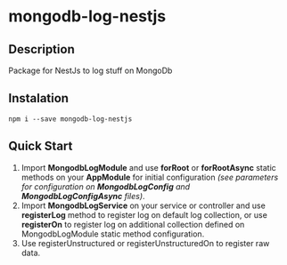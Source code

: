 # mongodb-log-nestjs

## Description
Package for NestJs to log stuff on MongoDb

## Instalation
```npm i --save mongodb-log-nestjs```

## Quick Start

<ol>

  <li>Import <b>MongodbLogModule</b> and use <b>forRoot</b> or <b>forRootAsync</b> static methods on your <b>AppModule</b> for initial configuration <i>(see parameters for configuration on <b>MongodbLogConfig</b> and <b>MongodbLogConfigAsync</b> files)</i>. </li>
  <li>Import <b>MongodbLogService</b> on your service or controller and use <b>registerLog</b> method to register log on default log collection, or use <b>registerOn</b> to register log on additional collection defined on MongodbLogModule static method configuration.</li>
  <li>Use registerUnstructured or registerUnstructuredOn to register raw data.</li>
</ol>